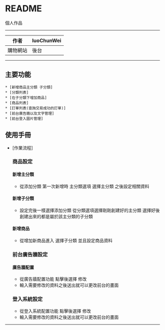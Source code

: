 README
===========================
個人作品
****
	
|作者|luoChunWei|
|---|---
|購物網站|後台

****
## 主要功能
	* [新增商品主分類 子分類]
	* [分類列表]
	* [在子分類下增加商品]
	* [商品列表]
    * [訂單列表(查詢交易成功的訂單)]
    * [前台廣告牆以及文字管理]
    * [前台登入圖片管理]
## 使用手冊
* [作業流程]
    ### 商品設定
    #### 新增主分類
    * 從添加分類 第一次新增時 主分類選項 選擇主分類 之後設定相關資料
    #### 新增子分類
    * 設定完後一樣選擇添加分類 從分類選項選擇剛剛創建好的主分類 選擇好後 創建出來的都是屬於該主分類的子分類
    #### 新增商品
    * 從增加新商品進入 選擇子分類 並且設定商品資料
    ### 前台廣告牆設定
    #### 廣告牆配置
    * 從廣告牆配置功能 點擊後選擇 修改 
    * 輸入需要修改的資料之後送出就可以更改前台的畫面
    ### 登入系統設定
    * 從登入系統配置功能 點擊後選擇 修改 
    * 輸入需要修改的資料之後送出就可以更改前台的畫面
___

